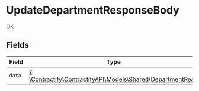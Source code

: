 # UpdateDepartmentResponseBody

OK


## Fields

| Field                                                                                              | Type                                                                                               | Required                                                                                           | Description                                                                                        |
| -------------------------------------------------------------------------------------------------- | -------------------------------------------------------------------------------------------------- | -------------------------------------------------------------------------------------------------- | -------------------------------------------------------------------------------------------------- |
| `data`                                                                                             | [?\Contractify\ContractifyAPI\Models\Shared\DepartmentRead](../../Models/Shared/DepartmentRead.md) | :heavy_minus_sign:                                                                                 | N/A                                                                                                |